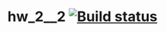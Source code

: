 # hw_2__2 [![Build status](https://ci.appveyor.com/api/projects/status/ew6h14nrh60bk8q6?svg=true)](https://ci.appveyor.com/project/MeritRa/hw-2-2)
